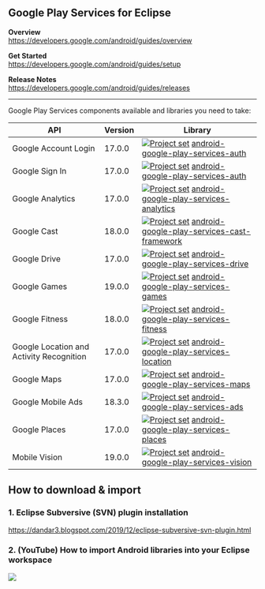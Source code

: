 ## Google Play Services for Eclipse

**Overview**<br/>
https://developers.google.com/android/guides/overview

**Get Started**<br/>
https://developers.google.com/android/guides/setup

**Release Notes**<br/>
https://developers.google.com/android/guides/releases

---

Google Play Services components available and libraries you need to take:

| API                                       | Version | Library |
| ---                                       | ---     | ---     |
| Google Account Login                      | 17.0.0  | [<img src="https://goo.gl/1VmF4W" title="Project set" align="top" />](https://raw.githubusercontent.com/dandar3/android-google-play-services-auth/17.0.0/.projectset)             [android-google-play-services-auth](https://github.com/dandar3/android-google-play-services-auth/tree/17.0.0)                       |
| Google Sign In                            | 17.0.0  | [<img src="https://goo.gl/1VmF4W" title="Project set" align="top" />](https://raw.githubusercontent.com/dandar3/android-google-play-services-identity/17.0.0/.projectset)         [android-google-play-services-auth](https://github.com/dandar3/android-google-play-services-identity/tree/17.0.0)                   |
| Google Analytics                          | 17.0.0  | [<img src="https://goo.gl/1VmF4W" title="Project set" align="top" />](https://raw.githubusercontent.com/dandar3/android-google-play-services-analytics/17.0.0/.projectset)        [android-google-play-services-analytics](https://github.com/dandar3/android-google-play-services-analytics/tree/17.0.0)             |
| Google Cast                               | 18.0.0  | [<img src="https://goo.gl/1VmF4W" title="Project set" align="top" />](https://raw.githubusercontent.com/dandar3/android-google-play-services-cast-framework/18.0.0/.projectset)   [android-google-play-services-cast-framework](https://github.com/dandar3/android-google-play-services-cast-framework/tree/18.0.0)   |
| Google Drive                              | 17.0.0  | [<img src="https://goo.gl/1VmF4W" title="Project set" align="top" />](https://raw.githubusercontent.com/dandar3/android-google-play-services-drive/17.0.0/.projectset)            [android-google-play-services-drive](https://github.com/dandar3/android-google-play-services-drive/tree/17.0.0)                     |
| Google Games                              | 19.0.0  | [<img src="https://goo.gl/1VmF4W" title="Project set" align="top" />](https://raw.githubusercontent.com/dandar3/android-google-play-services-games/19.0.0/.projectset)            [android-google-play-services-games](https://github.com/dandar3/android-google-play-services-games/tree/19.0.0)                     |
| Google Fitness                            | 18.0.0  | [<img src="https://goo.gl/1VmF4W" title="Project set" align="top" />](https://raw.githubusercontent.com/dandar3/android-google-play-services-fitness/18.0.0/.projectset)          [android-google-play-services-fitness](https://github.com/dandar3/android-google-play-services-fitness/tree/18.0.0)                 |
| Google Location and Activity Recognition  | 17.0.0  | [<img src="https://goo.gl/1VmF4W" title="Project set" align="top" />](https://raw.githubusercontent.com/dandar3/android-google-play-services-location/17.0.0/.projectset)         [android-google-play-services-location](https://github.com/dandar3/android-google-play-services-location/tree/17.0.0)               |
| Google Maps                               | 17.0.0  | [<img src="https://goo.gl/1VmF4W" title="Project set" align="top" />](https://raw.githubusercontent.com/dandar3/android-google-play-services-maps/17.0.0/.projectset)             [android-google-play-services-maps](https://github.com/dandar3/android-google-play-services-maps/tree/17.0.0)                       |
| Google Mobile Ads                         | 18.3.0  | [<img src="https://goo.gl/1VmF4W" title="Project set" align="top" />](https://raw.githubusercontent.com/dandar3/android-google-play-services-ads/18.3.0/.projectset)              [android-google-play-services-ads](https://github.com/dandar3/android-google-play-services-ads/tree/18.3.0)                         |
| Google Places                             | 17.0.0  | [<img src="https://goo.gl/1VmF4W" title="Project set" align="top" />](https://raw.githubusercontent.com/dandar3/android-google-play-services-places/17.0.0/.projectset)           [android-google-play-services-places](https://github.com/dandar3/android-google-play-services-places/tree/17.0.0)                   |
| Mobile Vision                             | 19.0.0  | [<img src="https://goo.gl/1VmF4W" title="Project set" align="top" />](https://raw.githubusercontent.com/dandar3/android-google-play-services-vision/19.0.0/.projectset)           [android-google-play-services-vision](https://github.com/dandar3/android-google-play-services-vision/tree/19.0.0)                   |

## How to download & import
 
### 1. Eclipse Subversive (SVN) plugin installation
  <a href="https://dandar3.blogspot.com/2019/12/eclipse-subversive-svn-plugin.html" target="_blank">https://dandar3.blogspot.com/2019/12/eclipse-subversive-svn-plugin.html</a>

### 2. (YouTube) How to import Android libraries into your Eclipse workspace
<a href="http://www.youtube.com/watch?v=ytRSnjp56tA" target="_blank"><img src="http://img.youtube.com/vi/ytRSnjp56tA/0.jpg" /></a>
